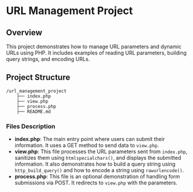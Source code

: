 # URL Management Project

## Overview
This project demonstrates how to manage URL parameters and dynamic URLs using PHP. It includes examples of reading URL parameters, building query strings, and encoding URLs.

## Project Structure
```
/url_management_project
    ├── index.php
    ├── view.php
    ├── process.php
    ├── README.md
```

### Files Description
- **index.php**: The main entry point where users can submit their information. It uses a GET method to send data to `view.php`.
- **view.php**: This file processes the URL parameters sent from `index.php`, sanitizes them using `htmlspecialchars()`, and displays the submitted information. It also demonstrates how to build a query string using `http_build_query()` and how to encode a string using `rawurlencode()`.
- **process.php**: This file is an optional demonstration of handling form submissions via POST. It redirects to `view.php` with the parameters.
